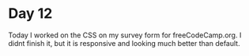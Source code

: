 # Day 12

Today I worked on the CSS on my survey form for freeCodeCamp.org. I didnt finish it, but it is responsive and looking much better than default.
